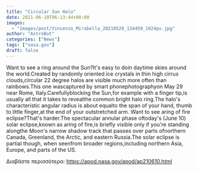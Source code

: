 ```yaml
---
title: "Circular Sun Halo"
date: 2021-06-10T06:13:44+00:00
images:
  - "images/post/Vincenzo_Mirabella_20210529_134459_1024px.jpg"
author: "AstroBot"
categories: ["News"]
tags: ["nasa.gov"]
draft: false
---
```


Want to see a ring around the Sun?It's easy to doin daytime skies around the world.Created by randomly oriented ice crystals in thin high cirrus clouds,circular 22 degree halos are visible much more often than rainbows.This one wascaptured by smart phonephotographyon May 29 near Rome, Italy.Carefullyblocking the Sun,for example with a finger tip,is usually all that it takes to revealthe common bright halo ring.The halo's characteristic angular radius is about equalto the span of your hand, thumb to little finger,at the end of your outstretched arm. Want to see aring of fire eclipse?That's harder.The spectacular annular phase oftoday's (June 10) solar eclipse,known as aring of fire,is briefly visible only if you're standing alongthe Moon's narrow shadow track that passes over parts ofnorthern Canada, Greenland, the Arctic, and eastern Russia.The solar eclipse is partial though, when seenfrom broader regions,including northern Asia, Europe, and parts of the US.

Διαβάστε περισσότερα: https://apod.nasa.gov/apod/ap210610.html
